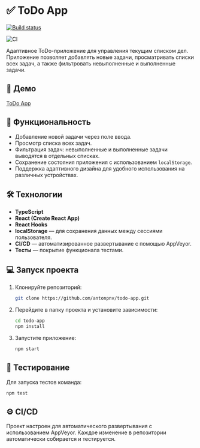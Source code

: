 # ✅ ToDo App

[![Build status](https://ci.appveyor.com/api/projects/status/sg64uxx2l0vjlpud?svg=true)](https://ci.appveyor.com/project/antonpnv/todo-app)

![CI](https://github.com/antonpnv/todo-app/actions/workflows/web.yml/badge.svg)

Адаптивное ToDo-приложение для управления текущим списком дел. Приложение позволяет добавлять новые задачи, просматривать списки всех задач, а также фильтровать невыполненные и выполненные задачи.

## 🚀 Демо

[ToDo App](https://antonpnv.github.io/todo-app/)

## 🎯 Функциональность

- Добавление новой задачи через поле ввода.
- Просмотр списка всех задач.
- Фильтрация задач: невыполненные и выполненные задачи выводятся в отдельных списках.
- Сохранение состояния приложения с использованием `localStorage`.
- Поддержка адаптивного дизайна для удобного использования на различных устройствах.

## 🛠️ Технологии

- **TypeScript**
- **React (Create React App)**
- **React Hooks**
- **localStorage** — для сохранения данных между сессиями пользователя.
- **CI/CD** — автоматизированное развертывание с помощью AppVeyor.
- **Тесты** — покрытие функционала тестами.

## 💻 Запуск проекта

1. Клонируйте репозиторий:

   ```bash
   git clone https://github.com/antonpnv/todo-app.git
   ```

2. Перейдите в папку проекта и установите зависимости:

   ```bash
   cd todo-app
   npm install
   ```

3. Запустите приложение:

   ```bash
   npm start
   ```

## 🧪 Тестирование

Для запуска тестов команда:

   ```bash
   npm test
   ```

## ⚙️ CI/CD

Проект настроен для автоматического развертывания с использованием AppVeyor. Каждое изменение в репозитории автоматически собирается и тестируется.
